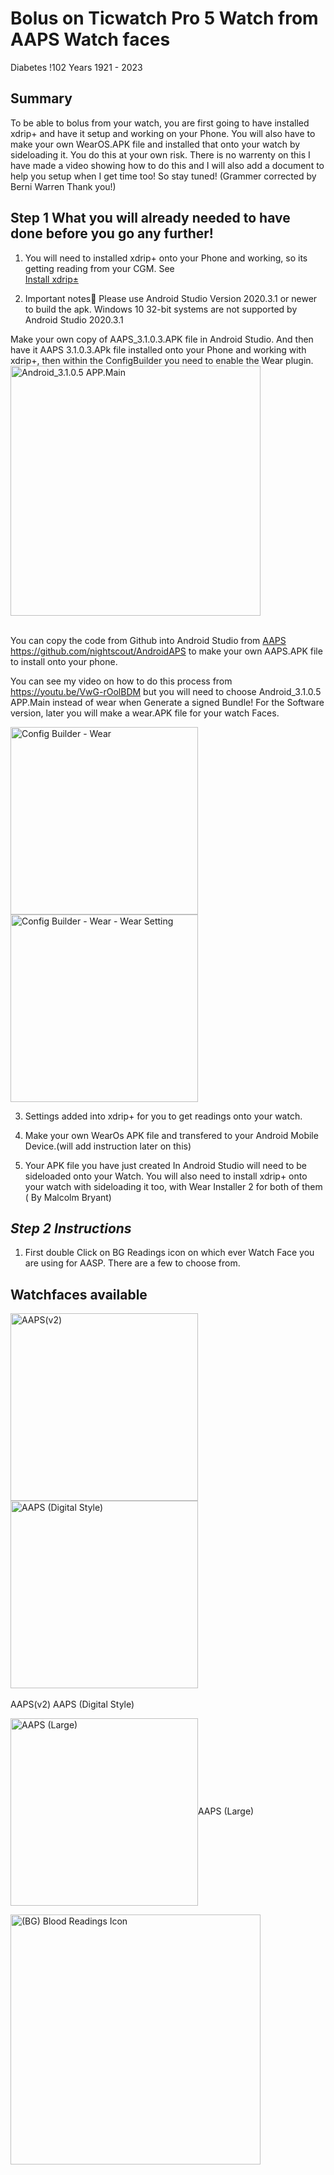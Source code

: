 <!-- this is  on github server!
docs made by D.Galloway 2019- 2021-->

# Bolus on Ticwatch Pro 5 Watch from AAPS Watch faces

Diabetes !102 Years 1921 - 2023

## Summary
To be able to bolus from your watch, you are first going to have installed xdrip+ and have it setup and working on your Phone. You will also have to make your own WearOS.APK file and installed that onto your watch by sideloading it. You do this at your own risk. There is no warrenty on this  I have made a video showing how to do this and I will also  add a document to help you setup when I get time too! So stay tuned! (Grammer corrected by Berni Warren Thank you!)

## Step 1 What you will already needed to have done before you go any further! 

1. You will need to installed xdrip+ onto your Phone and working, so its getting reading from your CGM. See <br>
[Install xdrip±](../xdrip/xdrip%20-%20install.md#install-xdrip_1) <br>

2. Important notes Please use Android Studio Version 2020.3.1 or newer to build the apk.
Windows 10 32-bit systems are not supported by Android Studio 2020.3.1 <br>

Make your own copy of AAPS_3.1.0.3.APK file in Android Studio. And then have it AAPS 3.1.0.3.APk file installed onto your Phone and working with xdrip+,  then within the ConfigBuilder you need to enable the Wear plugin. <br>
<img width="400" height="auto" border="0" align="center"  src="/my-project/img/AAPS/Android_3.1.0.5 App Main.jpg" title="Android_3.1.0.5 APP.Main"/> <Br><br>

You can copy the code from Github into Android Studio from <a href=" https://github.com/nightscout/AndroidAPS" target="_blank" title="Git Hub Repository">AAPS</a> https://github.com/nightscout/AndroidAPS  to make your own AAPS.APK file to install onto your phone.<br>

You can see my video on how to do this process from https://youtu.be/VwG-rOolBDM  but you will need to choose Android_3.1.0.5 APP.Main instead of wear when Generate a signed Bundle! For the Software version, later you will make a wear.APK file for your watch Faces.<br>

<img width="300" height="auto" border="0" align="center"  src="/my-project/img/AAPS/config_wear settings.jpg" title="Config Builder - Wear"/> <img width="300" height="auto" border="0" align="center"  src="/my-project/img/AAPS/Config Builder wear wear settings.jpg" title="Config Builder - Wear - Wear Setting"/> <br>

3. Settings added into xdrip+ for you to get readings onto your watch.<br>

4. Make your own WearOs APK file and transfered to your Android Mobile Device.(will add instruction later on this)<br>

5. Your APK file you have just created In Android Studio will need to be sideloaded onto your Watch. You will also need to install xdrip+ onto your watch with sideloading it too, with Wear Installer  2 for both of them ( By Malcolm Bryant) <br>


## *Step 2 Instructions*
1. First  double Click on BG Readings icon on which ever Watch Face you are using for AASP. There are a few to choose from. <br>
## Watchfaces available <br>
<img width="300" height="auto" border="0" align="center"  src="/my-project/img/AAPS/AAPS(v2).png" title="AAPS(v2)"/>    <img width="300" height="auto" border="0" align="center"  src="/my-project/img/AAPS/AAPS (Digital Style).png" title="AAPS (Digital Style)"/><br>
<br>AAPS(v2)  AAPS (Digital Style)

<img width="300" height="auto" border="0" align="center"  src="/my-project/img/AAPS/AAPS (Large).png" title="AAPS (Large)"/>AAPS (Large)

<img width="400" height="auto" border="0" align="center"  src="/my-project/img/AAPS/Double Click readings icon icon.jpg" title="(BG) Blood Readings Icon"/><br>

